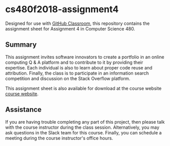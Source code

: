 # cs480f2018-assignment4

Designed for use with [GitHub Classroom](https://classroom.github.com/), this
repository contains the assignment sheet for Assignment 4 in Computer Science 480.

## Summary

This assignment invites software innovators to create a portfolio in an
online computing Q & A platform and to contribute to it by providing their
expertise. Each individual is also to learn about proper code reuse and attribution.
Finally, the class is to participate in an information search competition and
discussion on the Stack Overflow platform.

This assignment sheet is also available for download at the course website [course
website](http://www.cs.allegheny.edu/sites/jjumadinova/teaching/480/).

## Assistance

If you are having trouble completing any part of this project, then please talk
with  the course instructor during the class
session. Alternatively, you may ask questions in the Slack team for this
course. Finally, you can schedule a meeting during the course instructor's
office hours.
